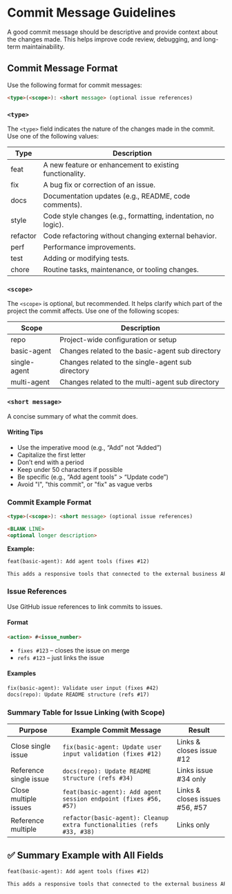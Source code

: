 # Commit Message Guidelines

A good commit message should be descriptive and provide context about the changes made. This helps improve code review, debugging, and long-term maintainability.

## Commit Message Format

Use the following format for commit messages:

```md
<type>(<scope>): <short message> (optional issue references)
```

### `<type>`

The `<type>` field indicates the nature of the changes made in the commit. Use one of the following values:

| Type     | Description                                                   |
|----------|---------------------------------------------------------------|
| feat     | A new feature or enhancement to existing functionality.       |
| fix      | A bug fix or correction of an issue.                          |
| docs     | Documentation updates (e.g., README, code comments).          |
| style    | Code style changes (e.g., formatting, indentation, no logic). |
| refactor | Code refactoring without changing external behavior.          |
| perf     | Performance improvements.                                     |
| test     | Adding or modifying tests.                                    |
| chore    | Routine tasks, maintenance, or tooling changes.               |

### `<scope>`

The `<scope>` is optional, but recommended. It helps clarify which part of the project the commit affects. Use one of the following scopes:

| Scope       | Description                                 |
|-------------|---------------------------------------------|
| repo        | Project-wide configuration or setup         |
| basic-agent    | Changes related to the basic-agent sub directory    |
| single-agent  | Changes related to the single-agent sub directory   |
| multi-agent   | Changes related to the multi-agent sub directory  |

### `<short message>`

A concise summary of what the commit does.

#### Writing Tips

- Use the imperative mood (e.g., “Add” not “Added”)
- Capitalize the first letter
- Don’t end with a period
- Keep under 50 characters if possible
- Be specific (e.g., “Add agent tools” > “Update code”)
- Avoid "I", "this commit", or "fix" as vague verbs

### Commit Example Format

```md
<type>(<scope>): <short message> (optional issue references)

<BLANK LINE>
<optional longer description>
```

**Example:**

```md
feat(basic-agent): Add agent tools (fixes #12)

This adds a responsive tools that connected to the external business API.
```

### Issue References

Use GitHub issue references to link commits to issues.

#### Format

```md
<action> #<issue_number>
```

- `fixes #123` – closes the issue on merge
- `refs #123` – just links the issue

#### Examples

```md
fix(basic-agent): Validate user input (fixes #42)
docs(repo): Update README structure (refs #17)
```

### Summary Table for Issue Linking (with Scope)

| Purpose                | Example Commit Message                                         | Result                             |
| ---------------------- | -------------------------------------------------------------- | ---------------------------------- |
| Close single issue     | `fix(basic-agent: Update user input validation (fixes #12)`         | Links & closes issue #12           |
| Reference single issue | `docs(repo): Update README structure (refs #34)`               | Links issue #34 only               |
| Close multiple issues  | `feat(basic-agent): Add agent session endpoint (fixes #56, #57)` | Links & closes issues #56, #57     |
| Reference multiple     | `refactor(basic-agent): Cleanup extra functionalities (refs #33, #38)`    | Links only                         |

## ✅ Summary Example with All Fields

```md
feat(basic-agent): Add agent tools (fixes #12)

This adds a responsive tools that connected to the external business API.
```
